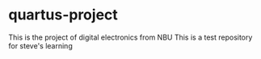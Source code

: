 # quartus-project
This is the project of digital electronics from NBU
This is a test repository for steve's learning
